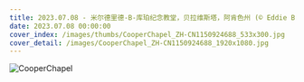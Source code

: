 ```yaml
---
title: 2023.07.08 - 米尔德里德-B-库珀纪念教堂，贝拉维斯塔，阿肯色州 (© Eddie Brady/Getty Images)
date: 2023.07.08 00:00:00
cover_index: /images/thumbs/CooperChapel_ZH-CN1150924688_533x300.jpg
cover_detail: /images/CooperChapel_ZH-CN1150924688_1920x1080.jpg
---
```


![CooperChapel](/images/CooperChapel_ZH-CN1150924688_1920x1080.jpg)
